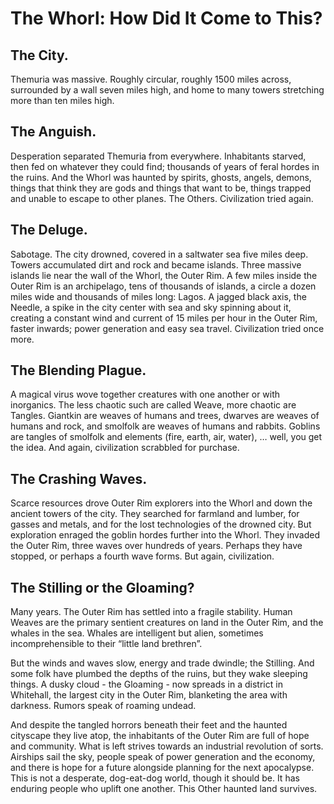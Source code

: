 # The Whorl: How Did It Come to This?
## The City.  
Themuria was massive.  Roughly circular, roughly 1500 miles across, surrounded by a wall seven miles high, and home to many towers stretching more than ten miles high.
## The Anguish.  
Desperation separated Themuria from everywhere.  Inhabitants starved, then fed on whatever they could find; thousands of years of feral hordes in the ruins.  And the Whorl was haunted by spirits, ghosts, angels, demons, things that think they are gods and things that want to be, things trapped and unable to escape to other planes.  The Others.  Civilization tried again.
## The Deluge.  
Sabotage.  The city drowned, covered in a saltwater sea five miles deep.  Towers accumulated dirt and rock and became islands.  Three massive islands lie near the wall of the Whorl, the Outer Rim.  A few miles inside the Outer Rim is an archipelago, tens of thousands of islands, a circle a dozen miles wide and thousands of miles long: Lagos.  A jagged black axis, the Needle, a spike in the city center with sea and sky spinning about it, creating a constant wind and current of 15 miles per hour in the Outer Rim, faster inwards; power generation and easy sea travel.  Civilization tried once more.  
## The Blending Plague.  
A magical virus wove together creatures with one another or with inorganics.  The less chaotic such are called Weave, more chaotic are Tangles.  Giantkin are weaves of humans and trees, dwarves are weaves of humans and rock, and smolfolk are weaves of humans and rabbits.  Goblins are tangles of smolfolk and elements (fire, earth, air, water), … well, you get the idea.  And again, civilization scrabbled for purchase.
## The Crashing Waves.  
Scarce resources drove Outer Rim explorers into the Whorl and down the ancient towers of the city.  They searched for farmland and lumber, for gasses and metals, and for the lost technologies of the drowned city.  But exploration enraged the goblin hordes further into the Whorl.  They invaded the Outer Rim, three waves over hundreds of years.  Perhaps they have stopped, or perhaps a fourth wave forms.  But again, civilization.  
## The Stilling or the Gloaming?  
Many years.  The Outer Rim has settled into a fragile stability.  Human Weaves are the primary sentient creatures on land in the Outer Rim, and the whales in the sea.  Whales are intelligent but alien, sometimes incomprehensible to their “little land brethren”.

But the winds and waves slow, energy and trade dwindle; the Stilling.  And some folk have plumbed the depths of the ruins, but they wake sleeping things.  A dusky cloud - the Gloaming - now spreads in a district in Whitehall, the largest city in the Outer Rim, blanketing the area with darkness.  Rumors speak of roaming undead.

And despite the tangled horrors beneath their feet and the haunted cityscape they live atop, the inhabitants of the Outer Rim are full of hope and community.  What is left strives towards an industrial revolution of sorts.  Airships sail the sky, people speak of power generation and the economy, and there is hope for a future alongside planning for the next apocalypse.  This is not a desperate, dog-eat-dog world, though it should be.  It has enduring people who uplift one another.  This Other haunted land survives.
